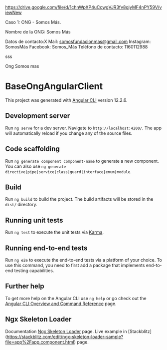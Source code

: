 https://drive.google.com/file/d/1chnWpXP4uCcwgVJR3fv8gjyMF4nPY59V/viewNew 

Caso 1: ONG - Somos Más.

Nombre de la ONG: Somos Más

Datos de contacto:X
Mail: somosfundacionmas@gmail.com
Instagram: SomosMás
Facebook: Somos_Más
Teléfono de contacto: 1160112988

sss

Ong Somos mas


# BaseOngAngularClient

This project was generated with [Angular CLI](https://github.com/angular/angular-cli) version 12.2.6.

## Development server

Run `ng serve` for a dev server. Navigate to `http://localhost:4200/`. The app will automatically reload if you change any of the source files.

## Code scaffolding

Run `ng generate component component-name` to generate a new component. You can also use `ng generate directive|pipe|service|class|guard|interface|enum|module`.

## Build

Run `ng build` to build the project. The build artifacts will be stored in the `dist/` directory.

## Running unit tests

Run `ng test` to execute the unit tests via [Karma](https://karma-runner.github.io).

## Running end-to-end tests

Run `ng e2e` to execute the end-to-end tests via a platform of your choice. To use this command, you need to first add a package that implements end-to-end testing capabilities.

## Further help

To get more help on the Angular CLI use `ng help` or go check out the [Angular CLI Overview and Command Reference](https://angular.io/cli) page.

## Ngx Skeleton Loader

Documentation [Ngx Skeleton Loader](https://www.npmjs.com/package/ngx-skeleton-loader) page.
Live example in [Stackblitz] (https://stackblitz.com/edit/ngx-skeleton-loader-sample?file=app%2Fapp.component.html) page.